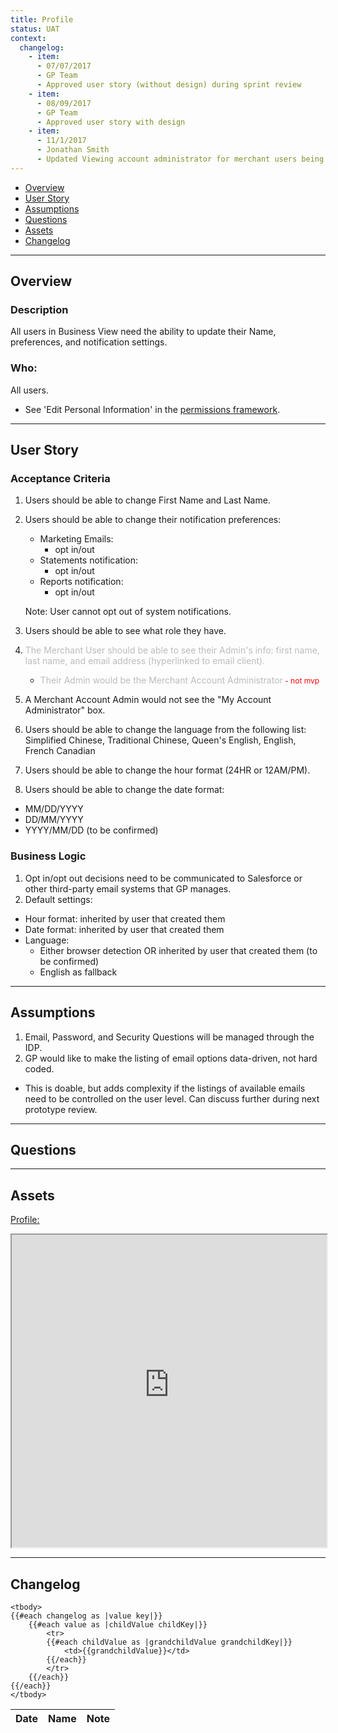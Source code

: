 ```yaml
---
title: Profile
status: UAT
context:
  changelog:
    - item:
      - 07/07/2017
      - GP Team
      - Approved user story (without design) during sprint review
    - item:
      - 08/09/2017
      - GP Team
      - Approved user story with design
    - item:
      - 11/1/2017
      - Jonathan Smith
      - Updated Viewing account administrator for merchant users being non-mvp. 
---
```


- [Overview](#overview)
- [User Story](#user-story)
- [Assumptions](#assumptions)
- [Questions](#questions)
- [Assets](#assets)
- [Changelog](#changelog)

---

## Overview <a name="overview"></a>

### Description

All users in Business View need the ability to update their Name, preferences, and notification settings.

### Who:
All users.

- See 'Edit Personal Information' in the [permissions framework](/docs/files/PermissionsFramework20170913.html).

---

## User Story <a name="user-story"></a>

### Acceptance Criteria

1. Users should be able to change First Name and Last Name.
2. Users should be able to change their notification preferences:
    - Marketing Emails:
    	- opt in/out
    - Statements notification:
    	- opt in/out
    - Reports notification:
    	- opt in/out

   Note: User cannot opt out of system notifications.

3. Users should be able to see what role they have.

4. <font style="color:#bcbcbc">The Merchant User should be able to see their Admin's info: first name, last name, and email address (hyperlinked to email client).
	- Their Admin would be the Merchant Account Administrator</font><font style="color:#ff0000;font-size:12px"> - not mvp</font>
5. A Merchant Account Admin would not see the "My Account Administrator" box.

5. Users should be able to change the language from the following list: Simplified Chinese, Traditional Chinese, Queen's English, English, French Canadian
6. Users should be able to change the hour format (24HR or 12AM/PM).
7. Users should be able to change the date format:
  - MM/DD/YYYY
  - DD/MM/YYYY
  - YYYY/MM/DD (to be confirmed)

### Business Logic
1. Opt in/opt out decisions need to be communicated to Salesforce or other third-party email systems that GP manages.
2. Default settings:
  - Hour format: inherited by user that created them
  - Date format: inherited by user that created them
  - Language:
    - Either browser detection OR inherited by user that created them (to be confirmed)
    - English as fallback

---

## Assumptions <a name="assumptions"></a>

1. Email, Password, and Security Questions will be managed through the IDP.
2. GP would like to make the listing of email options data-driven, not hard coded.
  - This is doable, but adds complexity if the listings of available emails need to be controlled on the user level. Can discuss further during next prototype review.

---

## Questions <a name="questions"></a>




---

## Assets <a name="assets"></a>

[Profile:](https://cardinalsolutions.invisionapp.com/share/5TCU9P9FW#/244980012_Settings_-_Profile)
<iframe width="100%" height="500" src="https://cardinalsolutions.invisionapp.com/share/5TCU9P9FW#/244980012_Settings_-_Profile"></iframe>


---

## Changelog

<table>
	<thead>
		<th>Date</th>
		<th>Name</th>
		<th>Note</th>
	</thead>

	<tbody>
	{{#each changelog as |value key|}}
		{{#each value as |childValue childKey|}}
			<tr>
			{{#each childValue as |grandchildValue grandchildKey|}}
				<td>{{grandchildValue}}</td>
			{{/each}}		
			</tr>
		{{/each}}
	{{/each}}
	</tbody>
</table>
